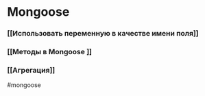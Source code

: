 # Mongoose

### [[Использовать переменную в качестве имени поля]]


### [[Методы в Mongoose ]]

### [[Агрегация]]

#mongoose